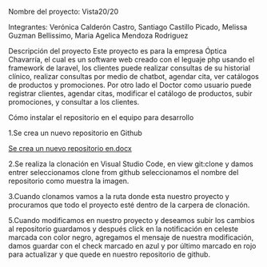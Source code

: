 Nombre del proyecto: Vista20/20

Integrantes: 
Verónica Calderón Castro,
Santiago Castillo Picado,
Melissa Guzman Bellissimo,
Maria Agelica Mendoza Rodriguez 

Descripción del proyecto 
Este proyecto es para la empresa Óptica Chavarría, el cual es un software web creado con el 
leguaje php usando el framework de laravel, los clientes puede realizar consultas de su historial clínico,
realizar consultas por medio de chatbot, agendar cita, ver catálogos de productos y promociones.
Por otro lado el Doctor como usuario puede registrar clientes, agendar citas, modificar el catálogo de productos, 
subir promociones, y consultar a los clientes.  

Cómo instalar el repositorio en el equipo para desarrollo 

1.Se crea un nuevo repositorio en Github 

 [Se crea un nuevo repositorio en.docx](https://github.com/Verokeyty/ProyectoVista20-20/files/6276354/Se.crea.un.nuevo.repositorio.en.docx)


2.Se realiza la clonación en Visual Studio Code, en view git:clone y damos entrer seleccionamos clone from github seleccionamos el nombre del repositorio como muestra la imagen. 

 

3.Cuando clonamos vamos a la ruta donde esta nuestro proyecto y procuramos que todo el proyecto esté dentro de la carpera de clonación. 




5.Cuando modificamos en nuestro proyecto y deseamos subir los cambios al repositorio guardamos y después click en la notificación en celeste marcada con color negro, agregamos el mensaje de nuestra modificación, damos guardar con el check marcado en azul y por último marcado en rojo para actualizar y que quede en nuestro repositorio de github.   

 


